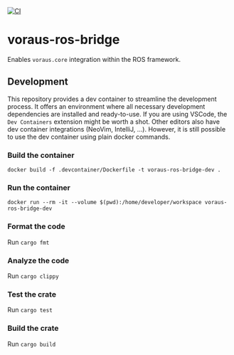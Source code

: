 [![CI](https://github.com/vorausrobotik/voraus-ros-bridge/actions/workflows/ci.yml/badge.svg?branch=main)](https://github.com/vorausrobotik/voraus-ros-bridge/actions/workflows/ci.yml)

# voraus-ros-bridge

Enables `voraus.core` integration within the ROS framework.

## Development

This repository provides a dev container to streamline the development process.
It offers an environment where all necessary development dependencies are installed and ready-to-use.
If you are using VSCode, the `Dev Containers` extension might be worth a shot. Other editors also have dev container
integrations (NeoVim, IntelliJ, ...).
However, it is still possible to use the dev container using plain docker commands.

### Build the container

`docker build -f .devcontainer/Dockerfile -t voraus-ros-bridge-dev .`

### Run the container

`docker run --rm -it --volume $(pwd):/home/developer/workspace voraus-ros-bridge-dev`

### Format the code

Run `cargo fmt`

### Analyze the code

Run `cargo clippy`

### Test the crate

Run `cargo test`

### Build the crate

Run `cargo build`
